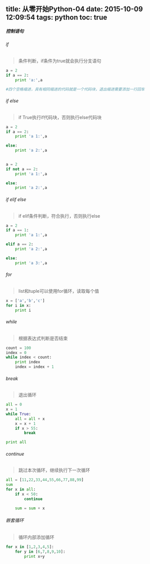 title: 从零开始Python-04
date: 2015-10-09 12:09:54
tags: python
toc: true
---
##### 控制语句
###### if
>条件判断，if条件为true就会执行分支语句<!--more-->
```python
a = 2
if a == 2:
    print 'a:',a

#四个空格缩进，具有相同缩进的代码就是一个代码块，退出缩进需要添加一行回车
```
###### if else
>if True执行if代码块，否则执行else代码块
```python
a = 2
if a == 2:
    print 'a 1:',a

else:
    print 'a 2:',a
    

a = 2
if not a == 2:
    print 'a 1:',a

else:
    print 'a 2:',a
```

###### if elif else
>if elif条件判断，符合执行，否则执行else
```python
a = 2
if a == 1:
    print 'a 1:',a

elif a == 2:
    print 'a 2:',a

else:
    print 'a 3:',a
```

###### for
>list和tuple可以使用for循环，读取每个值
```python
x = ['a','b','c']
for i in x:
    print i
```

###### while
>根据表达式判断是否结束
```python
count = 100
index = 0
while index < count:
    print index
    index = index + 1
```

###### break
>退出循环
```python
all = 0
x = 1
while True:
    all = all + x
    x = x + 1
    if x > 55:
        break

print all
```

###### continue
>跳过本次循环，继续执行下一次循环
```python
all = [11,22,33,44,55,66,77,88,99]
sum
for x in all:
    if x < 50:
        continue

    sum = sum + x
```

###### 嵌套循环
>循环内部添加循环
```python
for x in [1,2,3,4,5]:
    for y in [6,7,8,9,10]:
        print x+y
```